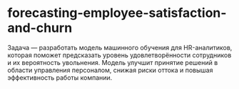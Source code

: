 # forecasting-employee-satisfaction-and-churn
Задача — разработать модель машинного обучения для HR-аналитиков, которая поможет предсказать уровень удовлетворённости сотрудников и их вероятность увольнения. Модель улучшит принятие решений в области управления персоналом, снижая риски оттока и повышая эффективность работы компании.
